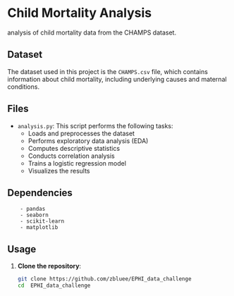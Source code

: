 # Child Mortality Analysis

analysis of child mortality data from the CHAMPS dataset.

## Dataset

The dataset used in this project is the `CHAMPS.csv` file, which contains information about child mortality, including underlying causes and maternal conditions.

## Files

- `analysis.py`: This script performs the following tasks:
  - Loads and preprocesses the dataset
  - Performs exploratory data analysis (EDA)
  - Computes descriptive statistics
  - Conducts correlation analysis
  - Trains a logistic regression model
  - Visualizes the results

##  Dependencies
        - pandas
        - seaborn
        - scikit-learn
        - matplotlib
    
## Usage

1. **Clone the repository**:
   ```bash
   git clone https://github.com/zbluee/EPHI_data_challenge
   cd  EPHI_data_challenge
